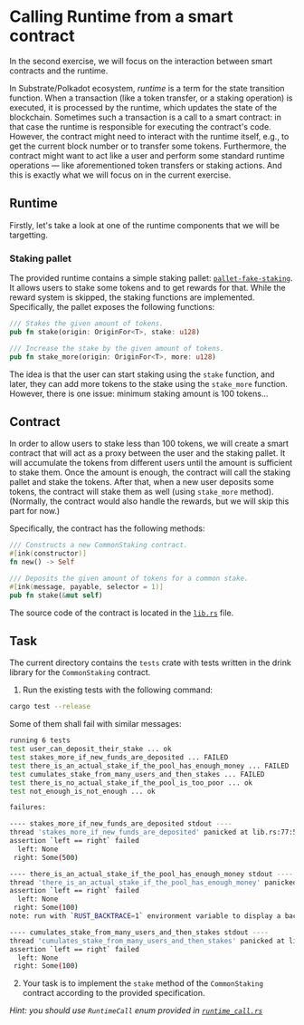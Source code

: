 # Calling Runtime from a smart contract

In the second exercise, we will focus on the interaction between smart contracts and the runtime.

In Substrate/Polkadot ecosystem, _runtime_ is a term for the state transition function.
When a transaction (like a token transfer, or a staking operation) is executed, it is processed by the runtime, which updates the state of the blockchain.
Sometimes such a transaction is a call to a smart contract: in that case the runtime is responsible for executing the contract's code.
However, the contract might need to interact with the runtime itself, e.g., to get the current block number or to transfer some tokens.
Furthermore, the contract might want to act like a user and perform some standard runtime operations — like aforementioned token transfers or staking actions.
And this is exactly what we will focus on in the current exercise.

## Runtime

Firstly, let's take a look at one of the runtime components that we will be targetting.

### Staking pallet

The provided runtime contains a simple staking pallet: [`pallet-fake-staking`](../../runtime/pallet-fake-staking/).
It allows users to stake some tokens and to get rewards for that.
While the reward system is skipped, the staking functions are implemented.
Specifically, the pallet exposes the following functions:
```rust
/// Stakes the given amount of tokens.
pub fn stake(origin: OriginFor<T>, stake: u128)
```

```rust
/// Increase the stake by the given amount of tokens.
pub fn stake_more(origin: OriginFor<T>, more: u128)
```

The idea is that the user can start staking using the `stake` function, and later, they can add more tokens to the stake using the `stake_more` function.
However, there is one issue: minimum staking amount is 100 tokens...

## Contract

In order to allow users to stake less than 100 tokens, we will create a smart contract that will act as a proxy between the user and the staking pallet.
It will accumulate the tokens from different users until the amount is sufficient to stake them.
Once the amount is enough, the contract will call the staking pallet and stake the tokens.
After that, when a new user deposits some tokens, the contract will stake them as well (using `stake_more` method).
(Normally, the contract would also handle the rewards, but we will skip this part for now.)

Specifically, the contract has the following methods:
```rust
/// Constructs a new CommonStaking contract.
#[ink(constructor)]
fn new() -> Self
```

```rust
/// Deposits the given amount of tokens for a common stake.
#[ink(message, payable, selector = 1)]
pub fn stake(&mut self)
```

The source code of the contract is located in the [`lib.rs`](../../contracts/common-staking/src/lib.rs) file.

## Task

The current directory contains the `tests` crate with tests written in the drink library for the `CommonStaking` contract.

1. Run the existing tests with the following command:
```bash
cargo test --release
```

Some of them shall fail with similar messages:
```bash
running 6 tests
test user_can_deposit_their_stake ... ok
test stakes_more_if_new_funds_are_deposited ... FAILED
test there_is_an_actual_stake_if_the_pool_has_enough_money ... FAILED
test cumulates_stake_from_many_users_and_then_stakes ... FAILED
test there_is_no_actual_stake_if_the_pool_is_too_poor ... ok
test not_enough_is_not_enough ... ok

failures:

---- stakes_more_if_new_funds_are_deposited stdout ----
thread 'stakes_more_if_new_funds_are_deposited' panicked at lib.rs:77:5:
assertion `left == right` failed
  left: None
 right: Some(500)

---- there_is_an_actual_stake_if_the_pool_has_enough_money stdout ----
thread 'there_is_an_actual_stake_if_the_pool_has_enough_money' panicked at lib.rs:41:5:
assertion `left == right` failed
  left: None
 right: Some(100)
note: run with `RUST_BACKTRACE=1` environment variable to display a backtrace

---- cumulates_stake_from_many_users_and_then_stakes stdout ----
thread 'cumulates_stake_from_many_users_and_then_stakes' panicked at lib.rs:68:5:
assertion `left == right` failed
  left: None
 right: Some(100)
```

2. Your task is to implement the `stake` method of the `CommonStaking` contract according to the provided specification.

_Hint: you should use `RuntimeCall` enum provided in [`runtime_call.rs`](../../contracts/common-staking/src/runtime_call.rs)_
